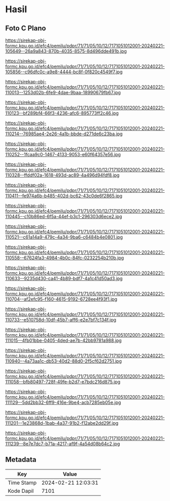 # Hasil

## Foto C Plano

https://sirekap-obj-formc.kpu.go.id/efc4/pemilu/pdpr/71/71/05/10/12/7171051012001-20240221-105649--26a9a843-870b-4035-8575-8d496dde491b.jpg

https://sirekap-obj-formc.kpu.go.id/efc4/pemilu/pdpr/71/71/05/10/12/7171051012001-20240221-105856--c96dfc0c-a9e8-4444-bc8f-0f820c4549f7.jpg

https://sirekap-obj-formc.kpu.go.id/efc4/pemilu/pdpr/71/71/05/10/12/7171051012001-20240221-110013--1253d02b-6fe9-4dae-9baa-18990679fb67.jpg

https://sirekap-obj-formc.kpu.go.id/efc4/pemilu/pdpr/71/71/05/10/12/7171051012001-20240221-110123--bf289bf4-66f3-4236-afc6-895773ff2c46.jpg

https://sirekap-obj-formc.kpu.go.id/efc4/pemilu/pdpr/71/71/05/10/12/7171051012001-20240221-110214--76985ae4-2e26-4a1b-bbde-d271de6c23ba.jpg

https://sirekap-obj-formc.kpu.go.id/efc4/pemilu/pdpr/71/71/05/10/12/7171051012001-20240221-110252--1fcaa9c0-1467-4133-9053-e60f64357e56.jpg

https://sirekap-obj-formc.kpu.go.id/efc4/pemilu/pdpr/71/71/05/10/12/7171051012001-20240221-110328--ffddf02a-1618-493d-ac89-4a496d94fdf8.jpg

https://sirekap-obj-formc.kpu.go.id/efc4/pemilu/pdpr/71/71/05/10/12/7171051012001-20240221-110411--fe974a6b-b485-402d-bc62-43c0de6f2865.jpg

https://sirekap-obj-formc.kpu.go.id/efc4/pemilu/pdpr/71/71/05/10/12/7171051012001-20240221-110445--c10b86ed-6f5a-44ef-b3c1-296303d6ece2.jpg

https://sirekap-obj-formc.kpu.go.id/efc4/pemilu/pdpr/71/71/05/10/12/7171051012001-20240221-110521--c61a14a9-479c-4a34-9ba6-c6484b4e0801.jpg

https://sirekap-obj-formc.kpu.go.id/efc4/pemilu/pdpr/71/71/05/10/12/7171051012001-20240221-110558--67624fa3-4984-4b0c-84fc-0232254b210b.jpg

https://sirekap-obj-formc.kpu.go.id/efc4/pemilu/pdpr/71/71/05/10/12/7171051012001-20240221-110633--9235d430-ca41-4b89-bdf7-4a1c41d50ad3.jpg

https://sirekap-obj-formc.kpu.go.id/efc4/pemilu/pdpr/71/71/05/10/12/7171051012001-20240221-110704--af2efc95-f160-4615-9192-6728ee4f93f1.jpg

https://sirekap-obj-formc.kpu.go.id/efc4/pemilu/pdpr/71/71/05/10/12/7171051012001-20240221-110733--e510758d-10df-45b7-aff6-e2e7bf7c134f.jpg

https://sirekap-obj-formc.kpu.go.id/efc4/pemilu/pdpr/71/71/05/10/12/7171051012001-20240221-111015--4fb01bbe-0405-4ded-ae7b-42bb9781a988.jpg

https://sirekap-obj-formc.kpu.go.id/efc4/pemilu/pdpr/71/71/05/10/12/7171051012001-20240221-110940--4a73aa1c-db53-40d2-88d0-2f5cf62d2751.jpg

https://sirekap-obj-formc.kpu.go.id/efc4/pemilu/pdpr/71/71/05/10/12/7171051012001-20240221-111058--bfb80497-728f-49fe-b2d7-e7bdc216d875.jpg

https://sirekap-obj-formc.kpu.go.id/efc4/pemilu/pdpr/71/71/05/10/12/7171051012001-20240221-111129--5dd2bb32-6ff9-416e-9be4-acb7285eb05e.jpg

https://sirekap-obj-formc.kpu.go.id/efc4/pemilu/pdpr/71/71/05/10/12/7171051012001-20240221-111201--1e23868d-1bab-4a37-91b2-f12abe2dd29f.jpg

https://sirekap-obj-formc.kpu.go.id/efc4/pemilu/pdpr/71/71/05/10/12/7171051012001-20240221-111239--8e7e7dc7-b71a-4217-af9f-4a54d08b64c2.jpg


## Metadata

| Key        | Value               |
| ---------- | ------------------- |
| Time Stamp | 2024-02-21 12:03:31 |
| Kode Dapil | 7101                |



